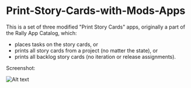 Print-Story-Cards-with-Mods-Apps
================================

This is a set of three modified "Print Story Cards" apps, originally a part of the Rally App Catalog, which:
- places tasks on the story cards, or
- prints all story cards from a project (no matter the state), or
- prints all backlog story cards (no iteration or release assignments).

Screenshot:<P>
![Alt text](https://github.com/jkrooswyk/Print-Story-Cards-with-Mods-Apps/raw/master/Screenshot_PrintStoryCardswithTasks.png)
